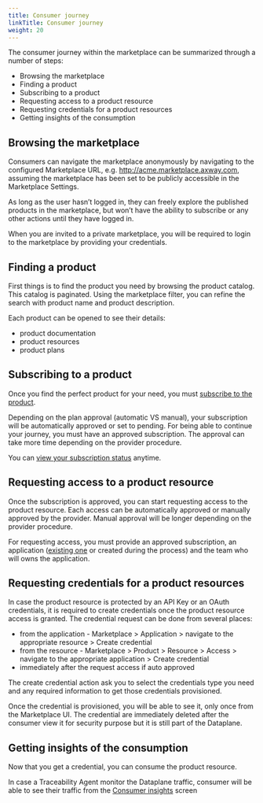 ```yaml
---
title: Consumer journey
linkTitle: Consumer journey
weight: 20
---
```


The consumer journey within the marketplace can be summarized through a number of steps:

* Browsing the marketplace
* Finding a product
* Subscribing to a product
* Requesting access to a product resource
* Requesting credentials for a product resources
* Getting insights of the consumption

## Browsing the marketplace

Consumers can navigate the marketplace anonymously by navigating to the configured Marketplace URL, e.g. <http://acme.marketplace.axway.com>, assuming the marketplace has been set to be publicly accessible in the Marketplace Settings.

As long as the user hasn’t logged in, they can freely explore the published products in the marketplace, but won’t have the ability to subscribe or any other actions until they have logged in.

When you are invited to a private marketplace, you will be required to login to the marketplace by providing your credentials.

## Finding a product

First things is to find the product you need by browsing the product catalog. This catalog is paginated. Using the marketplace filter, you can refine the search with product name and product description.

Each product can be opened to see their details:

* product documentation
* product resources
* product plans

## Subscribing to a product

Once you find the perfect product for your need, you must [subscribe to the product](/docs/manage_marketplace/consumer_experience/subscription_management/#create-a-new-subscription).

Depending on the plan approval (automatic VS manual), your subscription will be automatically approved or set to pending. For being able to continue your journey, you must have an approved subscription. The approval can take more time depending on the provider procedure.

You can [view your subscription status](/docs/manage_marketplace/consumer_experience/subscription_management/#manage-existing-subscriptions) anytime.

## Requesting access to a product resource

Once the subscription is approved, you can start requesting access to the product resource. Each access can be automatically approved or manually approved by the provider. Manual approval will be longer depending on the provider procedure.

For requesting access, you must provide an approved subscription, an application ([existing one](/docs/manage_marketplace/consumer_experience/application_management/#create-a-new-application) or created during the process) and the team who will owns the application.

## Requesting credentials for a product resources

In case the product resource is protected by an API Key or an OAuth credentials, it is required to create credentials once the product resource access is granted. The credential request can be done from several places:

* from the application - Marketplace > Application > navigate to the appropriate resource > Create credential
* from the resource - Marketplace > Product > Resource > Access > navigate to the appropriate application > Create credential
* immediately after the request access if auto approved

The create credential action ask you to select the credentials type you need and any required information to get those credentials provisioned.

Once the credential is provisioned, you will be able to see it, only once from the Marketplace UI. The credential are immediately deleted after the consumer view it for security purpose but it is still part of the Dataplane.

## Getting insights of the consumption

Now that you get a credential, you can consume the product resource.

In case a Traceability Agent monitor the Dataplane traffic, consumer will be able to see their traffic from the [Consumer insights](/docs/manage_marketplace/consumer_experience/consumer_insights) screen